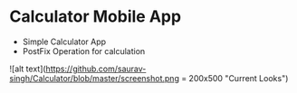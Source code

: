 # Calculator Mobile App

- Simple Calculator App
- PostFix Operation for calculation

![alt text](https://github.com/saurav-singh/Calculator/blob/master/screenshot.png = 200x500 "Current Looks")


